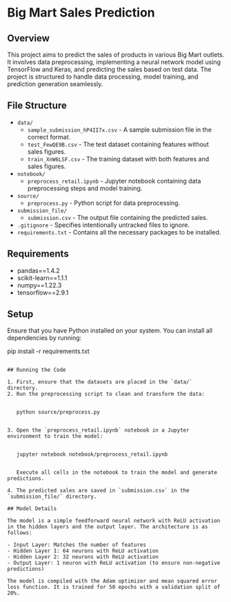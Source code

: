 
# Big Mart Sales Prediction

## Overview

This project aims to predict the sales of products in various Big Mart outlets. It involves data preprocessing, implementing a neural network model using TensorFlow and Keras, and predicting the sales based on test data. The project is structured to handle data processing, model training, and prediction generation seamlessly.

## File Structure

- `data/`
  - `sample_submission_hP4II7x.csv` - A sample submission file in the correct format.
  - `test_FewQE9B.csv` - The test dataset containing features without sales figures.
  - `train_XnW6LSF.csv` - The training dataset with both features and sales figures.
- `notebook/`
  - `preprocess_retail.ipynb` - Jupyter notebook containing data preprocessing steps and model training.
- `source/`
  - `preprocess.py` - Python script for data preprocessing.
- `submission_file/`
  - `submission.csv` - The output file containing the predicted sales.
- `.gitignore` - Specifies intentionally untracked files to ignore.
- `requirements.txt` - Contains all the necessary packages to be installed.

## Requirements

- pandas==1.4.2
- scikit-learn==1.1.1
- numpy==1.22.3
- tensorflow==2.9.1

## Setup

Ensure that you have Python installed on your system. You can install all dependencies by running:


pip install -r requirements.txt
```

## Running the Code

1. First, ensure that the datasets are placed in the `data/` directory.
2. Run the preprocessing script to clean and transform the data:


   python source/preprocess.py


3. Open the `preprocess_retail.ipynb` notebook in a Jupyter environment to train the model:


   jupyter notebook notebook/preprocess_retail.ipynb


   Execute all cells in the notebook to train the model and generate predictions.

4. The predicted sales are saved in `submission.csv` in the `submission_file/` directory. 

## Model Details

The model is a simple feedforward neural network with ReLU activation in the hidden layers and the output layer. The architecture is as follows:

- Input Layer: Matches the number of features
- Hidden Layer 1: 64 neurons with ReLU activation
- Hidden Layer 2: 32 neurons with ReLU activation
- Output Layer: 1 neuron with ReLU activation (to ensure non-negative predictions)

The model is compiled with the Adam optimizer and mean squared error loss function. It is trained for 50 epochs with a validation split of 20%.

